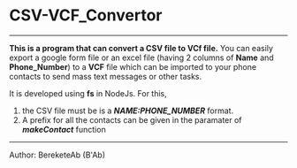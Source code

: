# CSV-VCF_Convertor
---
**This is a program that can convert a CSV file to VCf file.**
You can easily export a google form file or an excel file (having 2 columns of **Name** and **Phone_Number**) to a **VCF** file which can 
  be imported to your phone contacts to send mass text messages or other tasks.

It is developed using **fs** in NodeJs.
For this, 
  1. the CSV file must be is a ***NAME:PHONE_NUMBER*** format.
  2. A prefix for all the contacts can be given in the paramater of ***makeContact*** function
---

Author: BereketeAb (B'Ab)
